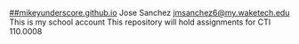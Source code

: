 [##mikeyunderscore.github.io](mikeyunderscore.github.io)
Jose Sanchez
jmsanchez6@my.waketech.edu
This is my school account
This repository will hold assignments for CTI 110.0008
